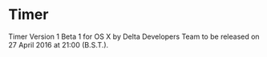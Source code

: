 # Timer
Timer Version 1 Beta 1 for OS X by Delta Developers Team to be released on 27 April 2016 at 21:00 (B.S.T.).
